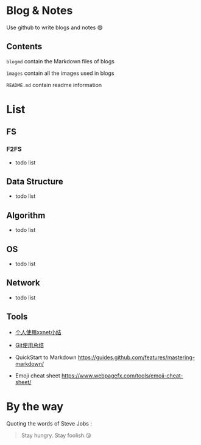 # Blog & Notes
Use github to write blogs and notes :smile:

## Contents
`blogmd` contain the Markdown files of blogs

`images` contain all the images used in blogs

`README.md` contain readme information

# List
## FS
### F2FS
- todo list

## Data Structure
- todo list

## Algorithm
- todo list

## OS
- todo list

## Network
- todo list

## Tools
- [个人使用xxnet小结](https://github.com/uniqueyehu/blog/blob/master/blogmd/xxnet.md)

- [Git使用总结](https://github.com/uniqueyehu/blog/blob/master/blogmd/git.md)

- QuickStart to Markdown
https://guides.github.com/features/mastering-markdown/

- Emoji cheat sheet
https://www.webpagefx.com/tools/emoji-cheat-sheet/

# By the way
Quoting the words of Steve Jobs :
> Stay hungry. Stay foolish.:kissing_heart:
